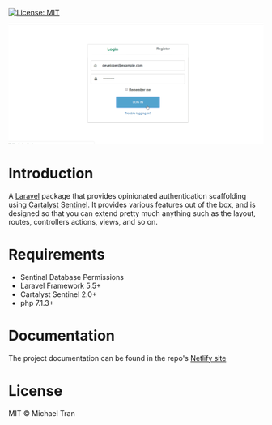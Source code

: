 [![License: MIT](https://img.shields.io/badge/License-MIT-yellow.svg)](https://opensource.org/licenses/MIT)

![Sentinel Centurion Demo](docs/Sentinel&#32;Centurion&#32;Demo.gif)

# Introduction

A [Laravel](https://github.com/laravel/laravel) package that provides opinionated authentication scaffolding using [Cartalyst Sentinel](https://cartalyst.com/manual/sentinel/2.0). It provides various features out of the box, and is designed so that you can extend pretty much anything such as the layout, routes, controllers actions, views, and so on.

# Requirements

* Sentinal Database Permissions
* Laravel Framework 5.5+
* Cartalyst Sentinel 2.0+
* php 7.1.3+

# Documentation

The project documentation can be found in the repo's [Netlify site](https://sentinel-centurion.netlify.com)

# License

MIT © Michael Tran